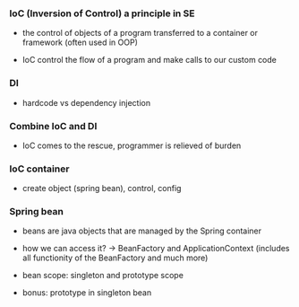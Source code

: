 ### IoC (Inversion of Control) a principle in SE

+ the control of objects of a program transferred to a container or framework (often used in OOP)

+ IoC control the flow of a program and make calls to our custom code

### DI

+ hardcode vs dependency injection

### Combine IoC and DI

+ IoC comes to the rescue, programmer is relieved of burden

### IoC container

+ create object (spring bean), control, config

### Spring bean

+ beans are java objects that are managed by the Spring container

+ how we can access it? -> BeanFactory and ApplicationContext (includes all functionity of the BeanFactory and much more)

+ bean scope: singleton and prototype scope

+ bonus: prototype in singleton bean